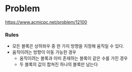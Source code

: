 # Problem
https://www.acmicpc.net/problem/12100
### Rules
- 모든 블록은 상하좌우 중 한 가지 방향을 지정해 움직일 수 있다.
- 움직이려는 방향이 이동 가능한 경우
	- 움직이려는 블록과 이미 존재하는 블록이 같은 수를 가진 경우
	- 두 블록의 값이 합쳐진 하나의 블록만 남는다
